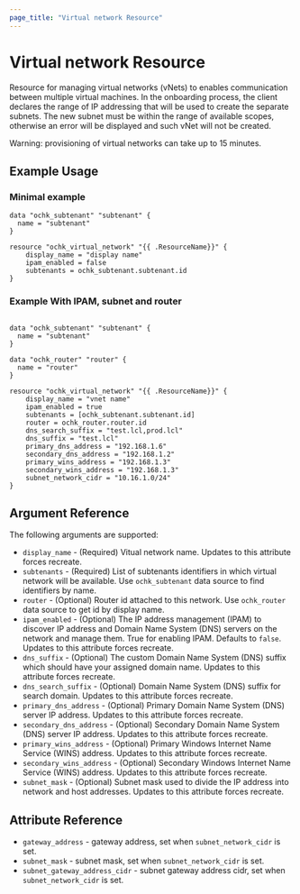 ```yaml
---
page_title: "Virtual network Resource"
---
```


# Virtual network Resource

Resource for managing virtual networks (vNets) to enables communication between multiple virtual machines. In the onboarding process, the client declares the range of IP addressing that will be used to create the separate subnets. The new subnet must be within the range of available scopes, otherwise an error will be displayed and such vNet will not be created.

Warning: provisioning of virtual networks can take up to 15 minutes. 

## Example Usage

### Minimal example
```hcl
data "ochk_subtenant" "subtenant" {
  name = "subtenant"
}

resource "ochk_virtual_network" "{{ .ResourceName}}" {
	display_name = "display name"
	ipam_enabled = false
	subtenants = ochk_subtenant.subtenant.id
}
```

### Example With IPAM, subnet and router
```hcl

data "ochk_subtenant" "subtenant" {
  name = "subtenant"
}

data "ochk_router" "router" {
  name = "router"
}

resource "ochk_virtual_network" "{{ .ResourceName}}" {
	display_name = "vnet name"
	ipam_enabled = true
	subtenants = [ochk_subtenant.subtenant.id]
	router = ochk_router.router.id
	dns_search_suffix = "test.lcl,prod.lcl"
	dns_suffix = "test.lcl"
	primary_dns_address = "192.168.1.6"
	secondary_dns_address = "192.168.1.2"
	primary_wins_address = "192.168.1.3"
	secondary_wins_address = "192.168.1.3"
	subnet_network_cidr = "10.16.1.0/24"
}
```

## Argument Reference

The following arguments are supported:

* `display_name` - (Required) Vitual network name. Updates to this attribute forces recreate.
* `subtenants` - (Required) List of subtenants identifiers in which virtual network will be available. Use `ochk_subtenant` data source to find identifiers by name. 
* `router` - (Optional) Router id attached to this network. Use `ochk_router` data source to get id by display name.
* `ipam_enabled` - (Optional) The IP address management (IPAM) to discover IP address and Domain Name System (DNS) servers on the network and manage them. True for enabling IPAM. Defaults to `false`. Updates to this attribute forces recreate.
* `dns_suffix` - (Optional) The custom Domain Name System (DNS) suffix which should have your assigned domain name. Updates to this attribute forces recreate.
* `dns_search_suffix` - (Optional) Domain Name System (DNS) suffix for search domain. Updates to this attribute forces recreate.
* `primary_dns_address` - (Optional) Primary Domain Name System (DNS) server IP address. Updates to this attribute forces recreate.
* `secondary_dns_address` - (Optional) Secondary Domain Name System (DNS) server IP address. Updates to this attribute forces recreate.
* `primary_wins_address` - (Optional) Primary Windows Internet Name Service (WINS) address. Updates to this attribute forces recreate.
* `secondary_wins_address` - (Optional) Secondary Windows Internet Name Service (WINS) address. Updates to this attribute forces recreate.
* `subnet_mask` - (Optional) Subnet mask used to divide the IP address into network and host addresses. Updates to this attribute forces recreate.

## Attribute Reference

* `gateway_address` - gateway address, set when `subnet_network_cidr` is set.
* `subnet_mask` - subnet mask, set when `subnet_network_cidr` is set.
* `subnet_gateway_address_cidr` - subnet gateway address cidr, set when `subnet_network_cidr` is set.  
 
